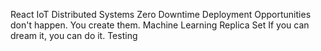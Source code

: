 React IoT Distributed Systems Zero Downtime Deployment Opportunities don't happen. You create them. Machine Learning Replica Set If you can dream it, you can do it. Testing

